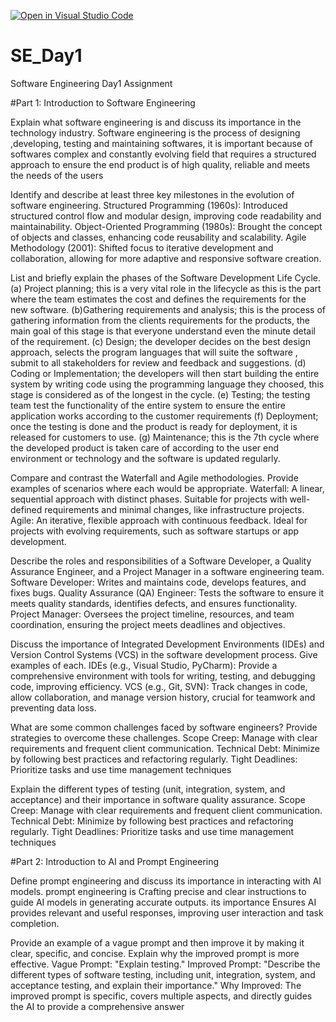 [![Open in Visual Studio Code](https://classroom.github.com/assets/open-in-vscode-2e0aaae1b6195c2367325f4f02e2d04e9abb55f0b24a779b69b11b9e10269abc.svg)](https://classroom.github.com/online_ide?assignment_repo_id=15540941&assignment_repo_type=AssignmentRepo)
# SE_Day1
Software Engineering Day1 Assignment

#Part 1: Introduction to Software Engineering

Explain what software engineering is and discuss its importance in the technology industry.
Software engineering is the process of designing ,developing, testing and maintaining softwares, it is important because of softwares complex and constantly evolving field that requires a structured approach to ensure the end product is of high quality, reliable and meets the needs of the users

Identify and describe at least three key milestones in the evolution of software engineering.
Structured Programming (1960s): Introduced structured control flow and modular design, improving code readability and maintainability.
Object-Oriented Programming (1980s): Brought the concept of objects and classes, enhancing code reusability and scalability.
Agile Methodology (2001): Shifted focus to iterative development and collaboration, allowing for more adaptive and responsive software creation.


List and briefly explain the phases of the Software Development Life Cycle.
(a) Project planning; this is a very vital role in the lifecycle as this is the part where the team estimates the cost and defines the requirements for the new software.
(b)Gathering requirements and analysis; this is the process of gathering information from the clients requirements for the products, the main goal of this stage is that everyone understand even the minute detail of the requirement.
(c)  Design; the developer decides on the best design approach, selects the program languages that will suite the software , submit to all stakeholders for review and feedback and suggestions.
(d) Coding or Implementation; the developers will then start building the entire system by writing code using the programming language they choosed, this stage is considered as of the longest in the cycle.
(e) Testing; the testing team test the functionality of the entire system to ensure the entire application works according to the customer requirements
(f) Deployment; once the testing is done and the product is ready for deployment, it is released for customers to use.
(g) Maintenance; this is the 7th cycle  where the developed product is taken care of according to the user end environment or technology and the software is updated regularly.


Compare and contrast the Waterfall and Agile methodologies. Provide examples of scenarios where each would be appropriate.
Waterfall: A linear, sequential approach with distinct phases. Suitable for projects with well-defined requirements and minimal changes, like infrastructure projects.
Agile: An iterative, flexible approach with continuous feedback. Ideal for projects with evolving requirements, such as software startups or app development.

Describe the roles and responsibilities of a Software Developer, a Quality Assurance Engineer, and a Project Manager in a software engineering team.
Software Developer: Writes and maintains code, develops features, and fixes bugs.
Quality Assurance (QA) Engineer: Tests the software to ensure it meets quality standards, identifies defects, and ensures functionality.
Project Manager: Oversees the project timeline, resources, and team coordination, ensuring the project meets deadlines and objectives.


Discuss the importance of Integrated Development Environments (IDEs) and Version Control Systems (VCS) in the software development process. Give examples of each.
IDEs (e.g., Visual Studio, PyCharm): Provide a comprehensive environment with tools for writing, testing, and debugging code, improving efficiency.
VCS (e.g., Git, SVN): Track changes in code, allow collaboration, and manage version history, crucial for teamwork and preventing data loss.


What are some common challenges faced by software engineers? Provide strategies to overcome these challenges.
Scope Creep: Manage with clear requirements and frequent client communication.
Technical Debt: Minimize by following best practices and refactoring regularly.
Tight Deadlines: Prioritize tasks and use time management techniques

Explain the different types of testing (unit, integration, system, and acceptance) and their importance in software quality assurance.
Scope Creep: Manage with clear requirements and frequent client communication.
Technical Debt: Minimize by following best practices and refactoring regularly.
Tight Deadlines: Prioritize tasks and use time management techniques

#Part 2: Introduction to AI and Prompt Engineering


Define prompt engineering and discuss its importance in interacting with AI models.
prompt engineering is Crafting precise and clear instructions to guide AI models in generating accurate outputs.
its importance Ensures AI provides relevant and useful responses, improving user interaction and task completion.


Provide an example of a vague prompt and then improve it by making it clear, specific, and concise. Explain why the improved prompt is more effective.
Vague Prompt: "Explain testing."
Improved Prompt: "Describe the different types of software testing, including unit, integration, system, and acceptance testing, and explain their importance."
Why Improved: The improved prompt is specific, covers multiple aspects, and directly guides the AI to provide a comprehensive answer
